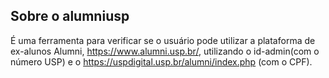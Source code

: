 ## Sobre o alumniusp


É uma ferramenta para verificar se o usuário pode utilizar a plataforma de ex-alunos Alumni, https://www.alumni.usp.br/, utilizando o id-admin(com o número USP) e o https://uspdigital.usp.br/alumni/index.php (com o CPF).